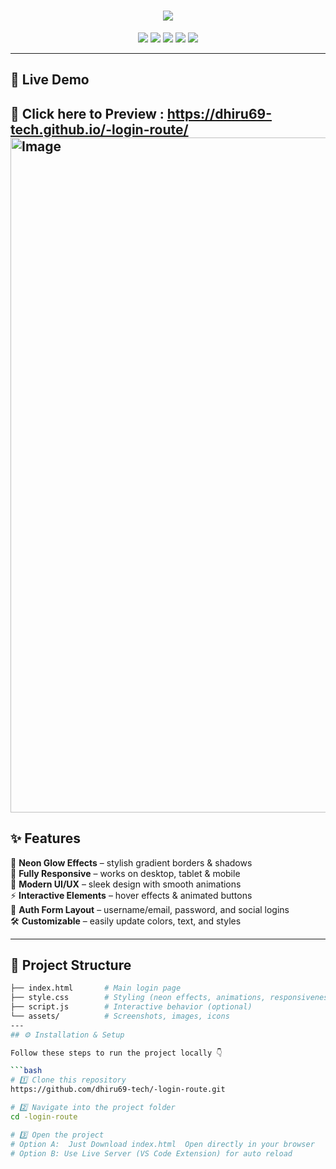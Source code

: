 <h1 align="center">
  <img src="https://readme-typing-svg.herokuapp.com?size=30&duration=3000&color=00F0FF&center=true&vCenter=true&width=600&lines=✨+Neon+Auth+Login+Page+✨;Animated+UI+with+Modern+Effects;Clean,+Responsive+and+Stylish" />
</h1>

<p align="center">
  <img src="https://img.shields.io/badge/Responsive-Design-ff69b4?style=for-the-badge" />
  <img src="https://img.shields.io/badge/HTML5-orange?style=for-the-badge&logo=html5" />
  <img src="https://img.shields.io/badge/CSS3-blue?style=for-the-badge&logo=css3" />
  <img src="https://img.shields.io/badge/JavaScript-yellow?style=for-the-badge&logo=javascript" />
  <img src="https://img.shields.io/badge/License-MIT-green?style=for-the-badge" />
</p>

---

## 🚀 Live Demo  
🎥 Click here to Preview : https://dhiru69-tech.github.io/-login-route/ 
<img width="1920" height="1080" alt="Image" src="https://github.com/user-attachments/assets/340e2cbb-3c92-4e0b-a42f-fcd08fe88be2" />
---

## ✨ Features  

🌈 **Neon Glow Effects** – stylish gradient borders & shadows  
📱 **Fully Responsive** – works on desktop, tablet & mobile  
🎨 **Modern UI/UX** – sleek design with smooth animations  
⚡ **Interactive Elements** – hover effects & animated buttons  
🔐 **Auth Form Layout** – username/email, password, and social logins  
🛠 **Customizable** – easily update colors, text, and styles  

---

## 📂 Project Structure  

```bash
├── index.html       # Main login page
├── style.css        # Styling (neon effects, animations, responsiveness)
├── script.js        # Interactive behavior (optional)
└── assets/          # Screenshots, images, icons
---
## ⚙️ Installation & Setup  

Follow these steps to run the project locally 👇  

```bash
# 1️⃣ Clone this repository
https://github.com/dhiru69-tech/-login-route.git

# 2️⃣ Navigate into the project folder
cd -login-route

# 3️⃣ Open the project
# Option A:  Just Download index.html  Open directly in your browser
# Option B: Use Live Server (VS Code Extension) for auto reload

